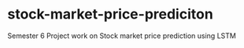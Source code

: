 # stock-market-price-prediciton
Semester 6 Project work on Stock market price prediction using LSTM 
